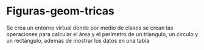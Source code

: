 # Figuras-geom-tricas
Se crea un entorno virtual donde por medio de clases se crean las operaciones para calcular el área y el perímetro de un triangulo, un circulo y  un rectángulo, además de mostrar los datos en una tabla
